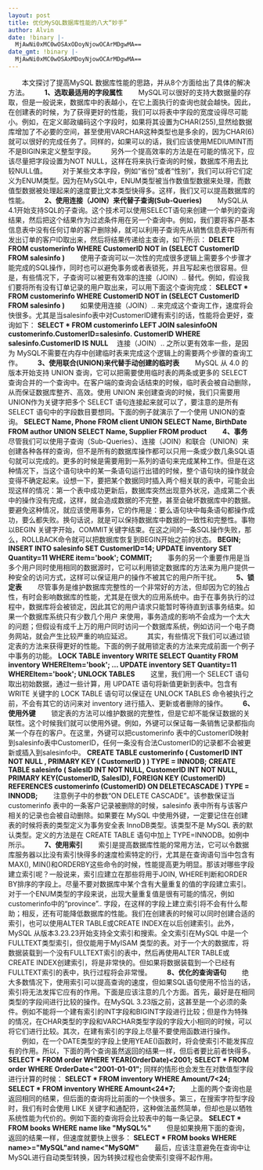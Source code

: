 ```yaml
---
layout: post
title: 优化MySQL数据库性能的八大“妙手”
author: Alvin
date: !binary |-
  MjAwNi0xMC0wOSAxODoyNjowOCArMDgwMA==
date_gmt: !binary |-
  MjAwNi0xMC0wOSAxMDoyNjowOCArMDgwMA==
---
```

　　本文探讨了提高MySQL 数据库性能的思路，并从8个方面给出了具体的解决方法。
　　<strong>1、选取最适用的字段属性</strong>
　　MySQL可以很好的支持大数据量的存取，但是一般说来，数据库中的表越小，在它上面执行的查询也就会越快。因此，在创建表的时候，为了获得更好的性能，我们可以将表中字段的宽度设得尽可能小。例如，在定义邮政编码这个字段时，如果将其设置为CHAR(255),显然给数据库增加了不必要的空间，甚至使用VARCHAR这种类型也是多余的，因为CHAR(6)就可以很好的完成任务了。同样的，如果可以的话，我们应该使用MEDIUMINT而不是BIGIN来定义整型字段。
　　另外一个提高效率的方法是在可能的情况下，应该尽量把字段设置为NOT NULL，这样在将来执行查询的时候，数据库不用去比较NULL值。
　　对于某些文本字段，例如“省份”或者“性别”，我们可以将它们定义为ENUM类型。因为在MySQL中，ENUM类型被当作数值型数据来处理，而数值型数据被处理起来的速度要比文本类型快得多。这样，我们又可以提高数据库的性能。
　　<strong>2、使用连接（JOIN）来代替子查询(Sub-Queries)</strong>
　　MySQL从4.1开始支持SQL的子查询。这个技术可以使用SELECT语句来创建一个单列的查询结果，然后把这个结果作为过滤条件用在另一个查询中。例如，我们要将客户基本信息表中没有任何订单的客户删除掉，就可以利用子查询先从销售信息表中将所有发出订单的客户ID取出来，然后将结果传递给主查询，如下所示：
<strong>DELETE FROM customerinfo 
WHERE CustomerID NOT in (SELECT CustomerID FROM salesinfo )</strong>
　　使用子查询可以一次性的完成很多逻辑上需要多个步骤才能完成的SQL操作，同时也可以避免事务或者表锁死，并且写起来也很容易。但是，有些情况下，子查询可以被更有效率的连接（JOIN）.. 替代。例如，假设我们要将所有没有订单记录的用户取出来，可以用下面这个查询完成：
<strong>SELECT * FROM customerinfo
WHERE CustomerID NOT in (SELECT CustomerID FROM salesinfo )</strong>
　　如果使用连接（JOIN）.. 来完成这个查询工作，速度将会快很多。尤其是当salesinfo表中对CustomerID建有索引的话，性能将会更好，查询如下：
<strong>SELECT * FROM customerinfo 
LEFT JOIN salesinfoON customerinfo.CustomerID=salesinfo. 
CustomerID 
WHERE salesinfo.CustomerID IS NULL</strong> 
　连接（JOIN）.. 之所以更有效率一些，是因为 MySQL不需要在内存中创建临时表来完成这个逻辑上的需要两个步骤的查询工作。
　　<strong>3、使用联合(UNION)来代替手动创建的临时表</strong>
　　MySQL 从 4.0 的版本开始支持 UNION 查询，它可以把需要使用临时表的两条或更多的 SELECT 查询合并的一个查询中。在客户端的查询会话结束的时候，临时表会被自动删除，从而保证数据库整齐、高效。使用 UNION 来创建查询的时候，我们只需要用 UNION作为关键字把多个 SELECT 语句连接起来就可以了，要注意的是所有 SELECT 语句中的字段数目要想同。下面的例子就演示了一个使用 UNION的查询。
<strong>SELECT Name, Phone FROM client
UNION
SELECT Name, BirthDate FROM author
UNION
SELECT Name, Supplier FROM product</strong>
　　<strong>4、事务</strong>
　　尽管我们可以使用子查询（Sub-Queries）、连接（JOIN）和联合（UNION）来创建各种各样的查询，但不是所有的数据库操作都可以只用一条或少数几条SQL语句就可以完成的。更多的时候是需要用到一系列的语句来完成某种工作。但是在这种情况下，当这个语句块中的某一条语句运行出错的时候，整个语句块的操作就会变得不确定起来。设想一下，要把某个数据同时插入两个相关联的表中，可能会出现这样的情况：第一个表中成功更新后，数据库突然出现意外状况，造成第二个表中的操作没有完成，这样，就会造成数据的不完整，甚至会破坏数据库中的数据。要避免这种情况，就应该使用事务，它的作用是：要么语句块中每条语句都操作成功，要么都失败。换句话说，就是可以保持数据库中数据的一致性和完整性。事物以BEGIN 关键字开始，COMMIT关键字结束。在这之间的一条SQL操作失败，那么，ROLLBACK命令就可以把数据库恢复到BEGIN开始之前的状态。
<strong>BEGIN;
INSERT INTO salesinfo SET CustomerID=14;
UPDATE inventory SET Quantity=11
WHERE item='book';
COMMIT;</strong>
　　事务的另一个重要作用是当多个用户同时使用相同的数据源时，它可以利用锁定数据库的方法来为用户提供一种安全的访问方式，这样可以保证用户的操作不被其它的用户所干扰。
　　<strong>5、锁定表</strong>
　　尽管事务是维护数据库完整性的一个非常好的方法，但却因为它的独占性，有时会影响数据库的性能，尤其是在很大的应用系统中。由于在事务执行的过程中，数据库将会被锁定，因此其它的用户请求只能暂时等待直到该事务结束。如果一个数据库系统只有少数几个用户
来使用，事务造成的影响不会成为一个太大的问题；但假设有成千上万的用户同时访问一个数据库系统，例如访问一个电子商务网站，就会产生比较严重的响应延迟。
　　其实，有些情况下我们可以通过锁定表的方法来获得更好的性能。下面的例子就用锁定表的方法来完成前面一个例子中事务的功能。
<strong>LOCK TABLE inventory WRITE
SELECT Quantity FROM inventory
WHEREItem='book';
...
UPDATE inventory SET Quantity=11
WHEREItem='book';
UNLOCK TABLES</strong>
　　这里，我们用一个 SELECT 语句取出初始数据，通过一些计算，用 UPDATE 语句将新值更新到表中。包含有 WRITE 关键字的 LOCK TABLE 语句可以保证在 UNLOCK TABLES 命令被执行之前，不会有其它的访问来对 inventory 进行插入、更新或者删除的操作。
　　<strong>6、使用外键</strong>
　　锁定表的方法可以维护数据的完整性，但是它却不能保证数据的关联性。这个时候我们就可以使用外键。例如，外键可以保证每一条销售记录都指向某一个存在的客户。在这里，外键可以把customerinfo 表中的CustomerID映射到salesinfo表中CustomerID，任何一条没有合法CustomerID的记录都不会被更新或插入到salesinfo中。
<strong>CREATE TABLE customerinfo
(
CustomerID INT NOT NULL ,
PRIMARY KEY ( CustomerID )
) TYPE = INNODB;</strong>
<strong>CREATE TABLE salesinfo
(
SalesID INT NOT NULL,
CustomerID INT NOT NULL,
PRIMARY KEY(CustomerID, SalesID),
FOREIGN KEY (CustomerID) REFERENCES customerinfo
(CustomerID) ON DELETECASCADE
) TYPE = INNODB;</strong>
　　注意例子中的参数“ON DELETE CASCADE”。该参数保证当 customerinfo 表中的一条客户记录被删除的时候，salesinfo 表中所有与该客户相关的记录也会被自动删除。如果要在 MySQL 中使用外键，一定要记住在创建表的时候将表的类型定义为事务安全表 InnoDB类型。该类型不是 MySQL 表的默认类型。定义的方法是在 CREATE TABLE 语句中加上 TYPE=INNODB。如例中所示。
　　<strong>7、使用索引</strong>
　　索引是提高数据库性能的常用方法，它可以令数据库服务器以比没有索引快得多的速度检索特定的行，尤其是在查询语句当中包含有MAX(), MIN()和ORDERBY这些命令的时候，性能提高更为明显。那该对哪些字段建立索引呢？一般说来，索引应建立在那些将用于JOIN, WHERE判断和ORDER BY排序的字段上。尽量不要对数据库中某个含有大量重复的值的字段建立索引。对于一个ENUM类型的字段来说，出现大量重复值是很有可能的情况，例如customerinfo中的“province”.. 字段，在这样的字段上建立索引将不会有什么帮助；相反，还有可能降低数据库的性能。我们在创建表的时候可以同时创建合适的索引，也可以使用ALTER TABLE或CREATE INDEX在以后创建索引。此外，MySQL
从版本3.23.23开始支持全文索引和搜索。全文索引在MySQL 中是一个FULLTEXT类型索引，但仅能用于MyISAM 类型的表。对于一个大的数据库，将数据装载到一个没有FULLTEXT索引的表中，然后再使用ALTER TABLE或CREATE INDEX创建索引，将是非常快的。但如果将数据装载到一个已经有FULLTEXT索引的表中，执行过程将会非常慢。
　　<strong>8、优化的查询语句</strong>
　　绝大多数情况下，使用索引可以提高查询的速度，但如果SQL语句使用不恰当的话，索引将无法发挥它应有的作用。下面是应该注意的几个方面。首先，最好是在相同类型的字段间进行比较的操作。在MySQL 3.23版之前，这甚至是一个必须的条件。例如不能将一个建有索引的INT字段和BIGINT字段进行比较；但是作为特殊的情况，在CHAR类型的字段和VARCHAR类型字段的字段大小相同的时候，可以将它们进行比较。其次，在建有索引的字段上尽量不要使用函数进行操作。
　　例如，在一个DATE类型的字段上使用YEAE()函数时，将会使索引不能发挥应有的作用。所以，下面的两个查询虽然返回的结果一样，但后者要比前者快得多。
<strong>SELECT * FROM order WHERE YEAR(OrderDate)<2001;</strong>
<strong>SELECT * FROM order WHERE OrderDate<"2001-01-01";</strong>
同样的情形也会发生在对数值型字段进行计算的时候：
<strong>SELECT * FROM inventory WHERE Amount/7<24;</strong>
<strong>SELECT * FROM inventory WHERE Amount<24*7;</strong>
　　上面的两个查询也是返回相同的结果，但后面的查询将比前面的一个快很多。第三，在搜索字符型字段时，我们有时会使用 LIKE 关键字和通配符，这种做法虽然简单，但却也是以牺牲系统性能为代价的。例如下面的查询将会比较表中的每一条记录。
<strong>SELECT * FROM books
WHERE name like "MySQL%"</strong>
　　但是如果换用下面的查询，返回的结果一样，但速度就要快上很多：
<strong>SELECT * FROM books
WHERE name>="MySQL"and name<"MySQM"</strong>
　　最后，应该注意避免在查询中让MySQL进行自动类型转换，因为转换过程也会使索引变得不起作用。
